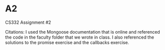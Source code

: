 # A2
CS332 Assignment #2

Citations: I used the Mongoose documentation that is online and referenced the code in the faculty folder that we wrote in class. I also referenced the solutions to the promise exercise and the callbacks exercise. 
